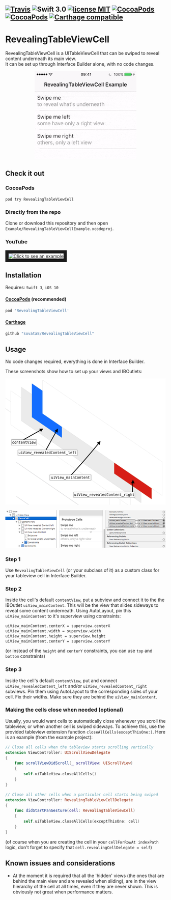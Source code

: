 [![Travis](https://img.shields.io/travis/sovata8/RevealingTableViewCell.svg)]() ![Swift 3.0](https://img.shields.io/badge/Swift-3.0-FD7835.svg?style=flat) [![license MIT](https://img.shields.io/cocoapods/l/RevealingTableViewCell.svg)][linkMITLicence] [![CocoaPods](https://img.shields.io/cocoapods/metrics/doc-percent/RevealingTableViewCell.svg)][linkDocumentation] [![CocoaPods](https://img.shields.io/cocoapods/v/RevealingTableViewCell.svg)][linkPod] [![Carthage compatible](https://img.shields.io/badge/Carthage-compatible-4BC51D.svg?style=flat)][linkCarthage]
--

# RevealingTableViewCell
RevealingTableViewCell is a UITableViewCell that can be swiped to reveal content underneath its main view.  
It can be set up through Interface Builder alone, with no code changes.

<p align="center"><img src="Screenshots/RevealingCellScreenRecording10s.gif" /></p>

## Check it out

### CocoaPods
`pod try RevealingTableViewCell`

### Directly from the repo
Clone or download this repository and then open `Example/RevealingTableViewCellExample.xcodeproj`.

### YouTube
<a href="http://www.youtube.com/watch?feature=player_embedded&v=6Dvg48Mb0Nc
" target="_blank"><img src="http://img.youtube.com/vi/6Dvg48Mb0Nc/0.jpg" 
alt="Click to see an example" width="240" height="180" border="10" /></a>


## Installation
Requires: `Swift 3`, `iOS 10`


#### [CocoaPods][linkPod] (recommended)

```ruby
pod 'RevealingTableViewCell'
```

#### [Carthage][linkCarthage]
````bash
github "sovata8/RevealingTableViewCell"
````


## Usage
No code changes required, everything is done in Interface Builder.

These screenshots show how to set up your views and IBOutlets:

<p align="center"><img src="Screenshots/ViewStructure.png" /></p>

<p align="center"><img src="Screenshots/IBOutlets.png" /></p>


### Step 1
Use `RevealingTableViewCell` (or your subclass of it) as a custom class for your tableview cell in Interface Builder.

### Step 2
Inside the cell's default `contentView`, put a subview and connect it to the the IBOutlet `uiView_mainContent`. This will be the view that slides sideways to reveal some content underneath. Using AutoLayout, pin this `uiView_mainContent` to it's superview using constraints:  

```
uiView_mainContent.centerX = superview.centerX
uiView_mainContent.width = superview.width
uiView_mainContent.height = superview.height
uiView_mainContent.centerY = superview.centerY
```
(or instead of the `height` and `centerY` constraints, you can use `top` and `bottom` constraints)


### Step 3
Inside the cell's default `contentView`, put and connect `uiView_revealedContent_left` and/or `uiView_revealedContent_right` subviews. Pin them using AutoLayout to the corresponding sides of your cell. Fix their widths. Make sure they are behind the `uiView_mainContent`.

### Making the cells close when needed (optional)
Usually, you would want cells to automatically close whenever you scroll the tableview, or when another cell is swiped sideways. To achieve this, use the provided tableview extension function `closeAllCells(exceptThisOne:)`. Here is an example (from the example project):

```swift
// Close all cells when the tableview starts scrolling vertically
extension ViewController: UIScrollViewDelegate
{
    func scrollViewDidScroll(_ scrollView: UIScrollView)
    {
        self.uiTableView.closeAllCells()
    }
}
```
```swift
// Close all other cells when a particular cell starts being swiped
extension ViewController: RevealingTableViewCellDelegate
{
    func didStartPanGesture(cell: RevealingTableViewCell)
    {
        self.uiTableView.closeAllCells(exceptThisOne: cell)
    }
}
```
(of course when you are creating the cell in your `cellForRowAt indexPath` logic, don't forget to specify that `cell.revealingCellDelegate = self`)


## Known issues and considerations
* At the moment it is required that all the 'hidden' views (the ones that are behind the main view and are revealed when sliding), are in the view hierarchy of the cell at all times, even if they are never shown. This is obviously not great when performance matters.


[linkDocumentation]:http://cocoadocs.org/docsets/RevealingTableViewCell
[linkPod]:https://cocoapods.org/pods/RevealingTableViewCell
[linkMITLicence]:http://opensource.org/licenses/MIT
[linkCarthage]:https://github.com/Carthage/Carthage